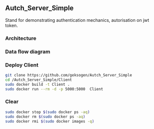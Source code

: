 ## Autch_Server_Simple
Stand for demonstrating authentication mechanics, autorisation on jwt token.
### Architecture

### Data flow diagram

### Deploy Client
```BASH
git clone https://github.com/geksogen/Autch_Server_Simple
cd /Autch_Server_Simple/Client
sudo docker build -t Client .
sudo docker run --rm -d -p 5000:5000  Client
```

### Clear
```BASH
sudo docker stop $(sudo docker ps -aq)
sudo docker rm $(sudo docker ps -aq)
sudo docker rmi $(sudo docker images -q)
```